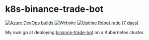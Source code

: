 # k8s-binance-trade-bot

[![Azure DevOps builds](https://img.shields.io/azure-devops/build/raschmitt/7618d927-8467-43e2-b5e9-1aeddc1fbfdc/45?label=Continuous%20Delivery&style=flat-square)](https://dev.azure.com/raschmitt/raschmitt/_build?definitionId=45)
![Website](https://img.shields.io/website?down_message=unhealthy&label=Health%20Cehck&style=flat-square&up_message=healthy&url=https%3A%2F%2Fservice-binance-trade-bot-raschmitt.cloud.okteto.net%2Fapi%2Fcurrent_coin)
[![Uptime Robot ratio (7 days)](https://img.shields.io/uptimerobot/ratio/7/m789158564-79d484bc7309bfc9d26bfdcb?label=7%20Day%20Uptime&style=flat-square)](https://stats.uptimerobot.com/RKQZzsGv83/789158564)

My own go at deploying [binance-trade-bot](https://github.com/edeng23/binance-trade-bot) on a Kubernetes cluster.
